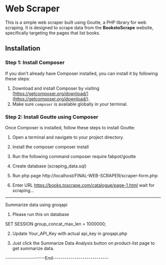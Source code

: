 
# Web Scraper

This is a simple web scraper built using Goutte, a PHP library for web scraping. It is designed to scrape data from the **BookstoScrape** website, specifically targeting the pages that list books.

## Installation

### Step 1: Install Composer
If you don't already have Composer installed, you can install it by following these steps:

1. Download and install Composer by visiting [https://getcomposer.org/download/](https://getcomposer.org/download/).
2. Make sure `composer` is available globally in your terminal.

### Step 2: Install Goutte using Composer

Once Composer is installed, follow these steps to install Goutte:

1. Open a terminal and navigate to your project directory.

2. Install the composer
   composer install
   
3. Run the following command
 composer require fabpot/goutte

4. Create database (scraping_data.sql)

5. Run php page http://localhost/FINAL-WEB-SCRAPER/scraper-form.php

6. Enter URL https://books.toscrape.com/catalogue/page-1.html
   wait for scraping...

--------------------------------------------------------------------
Summarize data using groqapi 

1. Please run this on database

SET SESSION group_concat_max_len = 1000000;

2. Update Your_API_Key with actual api_key in groqapi.php

3. Just click the Summarize Data Analysis button on product-list page to get summarize data.

--------------------End----------------------------


